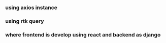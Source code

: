 ### using axios instance


### using rtk query


### where frontend is develop using react and backend as django

